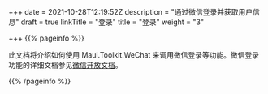 +++
date = 2021-10-28T12:19:52Z
description = "通过微信登录并获取用户信息"
draft = true
linkTitle = "登录"
title = "登录"
weight = "3"

+++
{{% pageinfo %}}

此文档将介绍如何使用 Maui.Toolkit.WeChat 来调用微信登录等功能。微信登录功能的详细文档参见<a href='[https://developers.weixin.qq.com/doc/oplatform/Mobile_App/WeChat_Login/Development_Guide.html](https://developers.weixin.qq.com/doc/oplatform/Mobile_App/WeChat_Login/Development_Guide.html "https://developers.weixin.qq.com/doc/oplatform/Mobile_App/WeChat_Login/Development_Guide.html")' target='_blank'>微信开放文档</a>。

{{% /pageinfo %}}